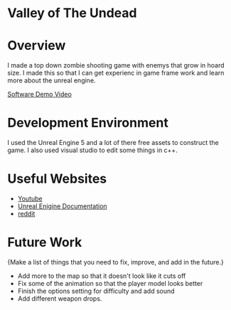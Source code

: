 # Valley of The Undead
# Overview

I made a top down zombie shooting game with enemys that grow in hoard size. I made this so that I can get experienc in game frame work and learn more about the unreal engine.


[Software Demo Video]([http://youtube.link.goes.here](https://youtu.be/z-pkAgEwEm8))

# Development Environment

I used the Unreal Engine 5 and a lot of there free assets to construct the game. I also used visual studio to edit some things in c++.

# Useful Websites

* [Youtube](https://www.youtube.com/)
* [Unreal Enigine Documentation](https://docs.unrealengine.com/5.0/en-US/) 
* [reddit](https://www.reddit.com/r/unrealengine/)

# Future Work

{Make a list of things that you need to fix, improve, and add in the future.}
* Add more to the map so that it doesn't look like it cuts off
* Fix some of the animation so that the player model looks better 
* Finish the options setting for difficulty and add sound
* Add different weapon drops.
